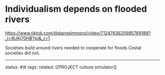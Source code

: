 # Individualism depends on flooded rivers

https://www.tiktok.com/@dangsimmons/video/7124763625985789189?_t=8UKj70HBYpi&_r=1

Societies build around rivers needed to cooperate for floods
Costal societies did not.

---
status: #⚙️ 
tags: 
related: [[PROJECT culture simulator]]
